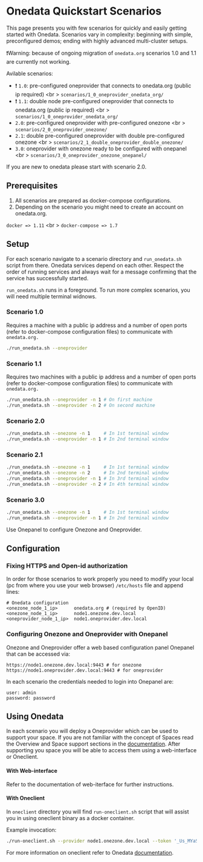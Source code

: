 # Onedata Quickstart Scenarios

This page presents you with few scenarios for quickly and easily getting started with Onedata. 
Scenarios vary in complexity: beginning with simple, preconfigured demos; ending with highly advanced multi-cluster setups.

:heavy_exclamation_mark:Warning: because of ongoing migration of `onedata.org` scenarios 1.0 and 1.1 are currently not working.

Avilable scenarios:

- :heavy_exclamation_mark: `1.0`: pre-configured oneprovider that connects to onedata.org (public ip required) <br \>
    `scenarios/1_0_oneprovider_onedata_org/`
- :heavy_exclamation_mark: `1.1`: double node pre-configured oneprovider that connects to onedata.org (public ip required) <br \>
    `scenarios/1_0_oneprovider_onedata_org/`
- `2.0`: pre-configured oneprovider with pre-configured onezone <br \>
    `scenarios/2_0_oneprovider_onezone/`
- `2.1`: double pre-configured oneprovider with double pre-configured onezone <br \>
    `scenarios/2_1_double_oneprovider_double_onezone/`
- `3.0`: oneprovider with onezone ready to be configured with onepanel <br \>
    `scenarios/3_0_oneprovider_onezone_onepanel/`


If you are new to onedata please start with scenario 2.0. 

## Prerequisites

1. All scenarios are prepared as docker-compose configurations.
2. Depending on the scenario you might need to create an account on onedata.org.


`docker => 1.11` <br \>
`docker-compose => 1.7`

## Setup

For each scenario navigate to a scenario directory and `run_onedata.sh` script from there.
Onedata services depend on each other. Respect the order of running services and always wait for a message confirming that the service has successfully started.

`run_onedata.sh` runs in a foreground. To run more complex scenarios, you will need multiple terminal widnows.
### Scenario 1.0

Requires a machine with a public ip address and a number of open ports (refer to docker-compose configuration files) to communicate with `onedata.org.`

```bash
./run_onedata.sh --oneprovider
```

### Scenario 1.1

Requires two machines with a public ip address and a number of open ports (refer to docker-compose configuration files) to communicate with `onedata.org.`

```bash
./run_onedata.sh --oneprovider -n 1 # On first machine 
./run_onedata.sh --oneprovider -n 2 # On second machine
```

### Scenario 2.0

```bash
./run_onedata.sh --onezone -n 1     # In 1st terminal window
./run_onedata.sh --oneprovider -n 1 # In 2nd terminal window
```

### Scenario 2.1

```bash
./run_onedata.sh --onezone -n 1     # In 1st terminal window
./run_onedata.sh --onezone -n 2     # In 2nd terminal window
./run_onedata.sh --oneprovider -n 1 # In 3rd terminal window
./run_onedata.sh --oneprovider -n 2 # In 4th terminal window
```

### Scenario 3.0

```bash
./run_onedata.sh --onezone -n 1     # In 1st terminal window
./run_onedata.sh --oneprovider -n 1 # In 2nd terminal window
```

Use Onepanel to configure Onezone and Oneprovider.

## Configuration

### Fixing HTTPS and Open-id authorization

In order for those scenarios to work properly you need to modify your local (pc from where you use your web browser) `/etc/hosts` file and append lines:

```
# Onedata configuration
<onezone_node_1_ip>      onedata.org # (required by OpenID)
<onezone_node_1_ip>      node1.onezone.dev.local
<oneprovider_node_1_ip>  node1.oneprovider.dev.local
```

### Configuring Onezone and Oneprovider with Onepanel

Onezone and Oneprovider offer a web based configuration panel Onepanel that can be accessed via: 

```
https://node1.onezone.dev.local:9443 # for onezone
https://node1.oneprovider.dev.local:9443 # for oneprovider
```
In each scenario the credentials needed to login into Onepanel are:

```
user: admin
password: password
```
## Using Onedata
In each scenario you will deploy a Oneprovider which can be used to support your space. If you are not familiar with the concept of Spaces read the Overview and Space support sections in the [documentation](https://onedata.org/documentation). After supporting you space you will be able to access them using a web-interface or Oneclient.

#### With Web-interface
Refer to the documentation of web-iterface for further instructions.

#### With Oneclient
In `oneclient` directory you will find `run-oneclient.sh` script that will assist you in using oneclient binary as a docker container. 

Example invocation:

```bash
./run-oneclient.sh --provider node1.onezone.dev.local --token '_Us_MYaSD80YgPpcKfVSLP-Mz3TIqmN1q1vb3qFJ'
```

For more information on oneclient refer to Onedata  [documentation](https://onedata.org/documentation).

